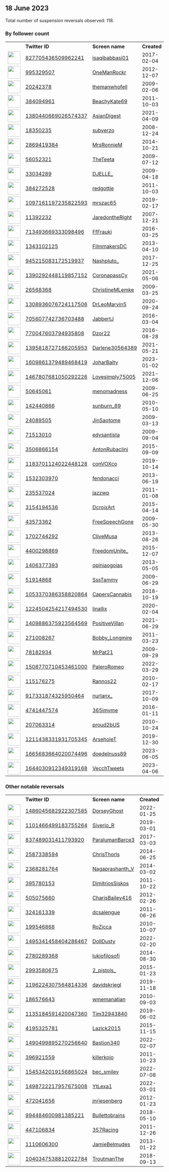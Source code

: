 
## 18 June 2023
Total number of suspension reversals observed: 118.

### By follower count
<table><tr><th></th><th align="left">Twitter ID</th><th align="left">Screen name</th>
<th align="left">Created</th><th align="left">Status</th><th align="left">Suspended</th><th align="left">Followers</th>
<tr><td><a href="https://pbs.twimg.com/profile_images/1669420519568048128/53980GvN_normal.jpg"><img src="https://pbs.twimg.com/profile_images/1669420519568048128/53980GvN_normal.jpg" width="40px" height="40px" align="center"/></a></td><td><a href="https://twitter.com/intent/user?user_id=827705436509962241">827705436509962241</a></td><td><a href="https://twitter.com/isaqibabbasi01">isaqibabbasi01</a></td><td>2017-02-04</td><td align="center"></td><td></td><td>38642</td></tr>
<tr><td><a href="https://pbs.twimg.com/profile_images/930856165612838912/BY4l5hsN_normal.jpg"><img src="https://pbs.twimg.com/profile_images/930856165612838912/BY4l5hsN_normal.jpg" width="40px" height="40px" align="center"/></a></td><td><a href="https://twitter.com/intent/user?user_id=995329507">995329507</a></td><td><a href="https://twitter.com/OneManRockr">OneManRockr</a></td><td>2012-12-07</td><td align="center">🚫</td><td></td><td>22578</td></tr>
<tr><td><a href="https://pbs.twimg.com/profile_images/1796857025/selfred_normal.jpg"><img src="https://pbs.twimg.com/profile_images/1796857025/selfred_normal.jpg" width="40px" height="40px" align="center"/></a></td><td><a href="https://twitter.com/intent/user?user_id=20242378">20242378</a></td><td><a href="https://twitter.com/themanwhofell">themanwhofell</a></td><td>2009-02-06</td><td align="center"></td><td>2023-06-09</td><td>14867</td></tr>
<tr><td><a href="https://pbs.twimg.com/profile_images/1670259998826328065/aLwDX2U2_normal.jpg"><img src="https://pbs.twimg.com/profile_images/1670259998826328065/aLwDX2U2_normal.jpg" width="40px" height="40px" align="center"/></a></td><td><a href="https://twitter.com/intent/user?user_id=384094961">384094961</a></td><td><a href="https://twitter.com/BeachyKate69">BeachyKate69</a></td><td>2011-10-03</td><td align="center"></td><td></td><td>9904</td></tr>
<tr><td><a href="https://pbs.twimg.com/profile_images/1495843913978216448/ikWxNaYE_normal.jpg"><img src="https://pbs.twimg.com/profile_images/1495843913978216448/ikWxNaYE_normal.jpg" width="40px" height="40px" align="center"/></a></td><td><a href="https://twitter.com/intent/user?user_id=1380440669026574337">1380440669026574337</a></td><td><a href="https://twitter.com/AsianDigest">AsianDigest</a></td><td>2021-04-09</td><td align="center"></td><td>2022-08-20</td><td>9046</td></tr>
<tr><td><a href="https://pbs.twimg.com/profile_images/1670909477225132035/s-x8z7Zx_normal.jpg"><img src="https://pbs.twimg.com/profile_images/1670909477225132035/s-x8z7Zx_normal.jpg" width="40px" height="40px" align="center"/></a></td><td><a href="https://twitter.com/intent/user?user_id=18350235">18350235</a></td><td><a href="https://twitter.com/subverzo">subverzo</a></td><td>2008-12-24</td><td align="center"></td><td></td><td>8875</td></tr>
<tr><td><a href="https://pbs.twimg.com/profile_images/1670804036772147206/w3kRmjVA_normal.jpg"><img src="https://pbs.twimg.com/profile_images/1670804036772147206/w3kRmjVA_normal.jpg" width="40px" height="40px" align="center"/></a></td><td><a href="https://twitter.com/intent/user?user_id=2869419384">2869419384</a></td><td><a href="https://twitter.com/MrsRonnieM">MrsRonnieM</a></td><td>2014-10-21</td><td align="center"></td><td></td><td>7316</td></tr>
<tr><td><a href="https://pbs.twimg.com/profile_images/1670137950657495044/HZSJ_4pZ_normal.jpg"><img src="https://pbs.twimg.com/profile_images/1670137950657495044/HZSJ_4pZ_normal.jpg" width="40px" height="40px" align="center"/></a></td><td><a href="https://twitter.com/intent/user?user_id=56052321">56052321</a></td><td><a href="https://twitter.com/TheTeeta">TheTeeta</a></td><td>2009-07-12</td><td align="center"></td><td>2022-09-01</td><td>5815</td></tr>
<tr><td><a href="https://pbs.twimg.com/profile_images/1650206557743771651/RlvaJWWQ_normal.jpg"><img src="https://pbs.twimg.com/profile_images/1650206557743771651/RlvaJWWQ_normal.jpg" width="40px" height="40px" align="center"/></a></td><td><a href="https://twitter.com/intent/user?user_id=33034289">33034289</a></td><td><a href="https://twitter.com/DJELLE_">DJELLE_</a></td><td>2009-04-18</td><td align="center"></td><td>2023-06-10</td><td>5760</td></tr>
<tr><td><a href="https://pbs.twimg.com/profile_images/1312296981872680960/1O7m92ob_normal.jpg"><img src="https://pbs.twimg.com/profile_images/1312296981872680960/1O7m92ob_normal.jpg" width="40px" height="40px" align="center"/></a></td><td><a href="https://twitter.com/intent/user?user_id=384272528">384272528</a></td><td><a href="https://twitter.com/redgottie">redgottie</a></td><td>2011-10-03</td><td align="center"></td><td></td><td>4070</td></tr>
<tr><td><a href="https://pbs.twimg.com/profile_images/1247007160292257798/6LLGuOOv_normal.jpg"><img src="https://pbs.twimg.com/profile_images/1247007160292257798/6LLGuOOv_normal.jpg" width="40px" height="40px" align="center"/></a></td><td><a href="https://twitter.com/intent/user?user_id=1097161197235822593">1097161197235822593</a></td><td><a href="https://twitter.com/mrszac65">mrszac65</a></td><td>2019-02-17</td><td align="center"></td><td></td><td>3368</td></tr>
<tr><td><a href="https://pbs.twimg.com/profile_images/1363656983459471361/U89Q-Fgx_normal.jpg"><img src="https://pbs.twimg.com/profile_images/1363656983459471361/U89Q-Fgx_normal.jpg" width="40px" height="40px" align="center"/></a></td><td><a href="https://twitter.com/intent/user?user_id=11392232">11392232</a></td><td><a href="https://twitter.com/JaredontheRight">JaredontheRight</a></td><td>2007-12-21</td><td align="center"></td><td></td><td>3057</td></tr>
<tr><td><a href="https://pbs.twimg.com/profile_images/1677546313049669633/sWM9RBHh_normal.jpg"><img src="https://pbs.twimg.com/profile_images/1677546313049669633/sWM9RBHh_normal.jpg" width="40px" height="40px" align="center"/></a></td><td><a href="https://twitter.com/intent/user?user_id=713493669333098496">713493669333098496</a></td><td><a href="https://twitter.com/FfFrauki">FfFrauki</a></td><td>2016-03-25</td><td align="center"></td><td></td><td>2982</td></tr>
<tr><td><a href="https://pbs.twimg.com/profile_images/1673118463731040256/FVJjGZXp_normal.jpg"><img src="https://pbs.twimg.com/profile_images/1673118463731040256/FVJjGZXp_normal.jpg" width="40px" height="40px" align="center"/></a></td><td><a href="https://twitter.com/intent/user?user_id=1343102125">1343102125</a></td><td><a href="https://twitter.com/FilmmakersDC">FilmmakersDC</a></td><td>2013-04-10</td><td align="center"></td><td>2023-06-03</td><td>2549</td></tr>
<tr><td><a href="https://pbs.twimg.com/profile_images/1672453098495721472/hS9KCJ3p_normal.jpg"><img src="https://pbs.twimg.com/profile_images/1672453098495721472/hS9KCJ3p_normal.jpg" width="40px" height="40px" align="center"/></a></td><td><a href="https://twitter.com/intent/user?user_id=945215083172519937">945215083172519937</a></td><td><a href="https://twitter.com/Nashpluto_">Nashpluto_</a></td><td>2017-12-25</td><td align="center"></td><td>2022-03-29</td><td>2489</td></tr>
<tr><td><a href="https://pbs.twimg.com/profile_images/1390295411278163973/8iSxmcbU_normal.jpg"><img src="https://pbs.twimg.com/profile_images/1390295411278163973/8iSxmcbU_normal.jpg" width="40px" height="40px" align="center"/></a></td><td><a href="https://twitter.com/intent/user?user_id=1390292448119857152">1390292448119857152</a></td><td><a href="https://twitter.com/CoronapassCy">CoronapassCy</a></td><td>2021-05-06</td><td align="center"></td><td>2022-06-10</td><td>2172</td></tr>
<tr><td><a href="https://pbs.twimg.com/profile_images/1675954492720685056/zDMRPjfI_normal.jpg"><img src="https://pbs.twimg.com/profile_images/1675954492720685056/zDMRPjfI_normal.jpg" width="40px" height="40px" align="center"/></a></td><td><a href="https://twitter.com/intent/user?user_id=26568368">26568368</a></td><td><a href="https://twitter.com/ChristineMLemke">ChristineMLemke</a></td><td>2009-03-25</td><td align="center"></td><td></td><td>2069</td></tr>
<tr><td><a href="https://pbs.twimg.com/profile_images/1561007798187462656/m9N_8RR1_normal.jpg"><img src="https://pbs.twimg.com/profile_images/1561007798187462656/m9N_8RR1_normal.jpg" width="40px" height="40px" align="center"/></a></td><td><a href="https://twitter.com/intent/user?user_id=1308936076724117506">1308936076724117506</a></td><td><a href="https://twitter.com/DrLeoMarvin5">DrLeoMarvin5</a></td><td>2020-09-24</td><td align="center"></td><td>2022-12-06</td><td>2036</td></tr>
<tr><td><a href="https://pbs.twimg.com/profile_images/1035346169436807168/nrT9fduB_normal.jpg"><img src="https://pbs.twimg.com/profile_images/1035346169436807168/nrT9fduB_normal.jpg" width="40px" height="40px" align="center"/></a></td><td><a href="https://twitter.com/intent/user?user_id=705607742736703488">705607742736703488</a></td><td><a href="https://twitter.com/JabbertJ">JabbertJ</a></td><td>2016-03-04</td><td align="center"></td><td></td><td>2025</td></tr>
<tr><td><a href="https://pbs.twimg.com/profile_images/770051752108392448/zwwn9k3v_normal.jpg"><img src="https://pbs.twimg.com/profile_images/770051752108392448/zwwn9k3v_normal.jpg" width="40px" height="40px" align="center"/></a></td><td><a href="https://twitter.com/intent/user?user_id=770047603794935808">770047603794935808</a></td><td><a href="https://twitter.com/Dzor22">Dzor22</a></td><td>2016-08-28</td><td align="center"></td><td></td><td>1979</td></tr>
<tr><td><a href="https://pbs.twimg.com/profile_images/1507944697582477312/11leY2gj_normal.jpg"><img src="https://pbs.twimg.com/profile_images/1507944697582477312/11leY2gj_normal.jpg" width="40px" height="40px" align="center"/></a></td><td><a href="https://twitter.com/intent/user?user_id=1395818727166205953">1395818727166205953</a></td><td><a href="https://twitter.com/Darlene30564389">Darlene30564389</a></td><td>2021-05-21</td><td align="center"></td><td>2022-04-06</td><td>1805</td></tr>
<tr><td><a href="https://pbs.twimg.com/profile_images/1678504991575937025/oBZ_Bt_t_normal.jpg"><img src="https://pbs.twimg.com/profile_images/1678504991575937025/oBZ_Bt_t_normal.jpg" width="40px" height="40px" align="center"/></a></td><td><a href="https://twitter.com/intent/user?user_id=1609861379489468419">1609861379489468419</a></td><td><a href="https://twitter.com/JoharBalty">JoharBalty</a></td><td>2023-01-02</td><td align="center"></td><td>2023-05-13</td><td>1717</td></tr>
<tr><td><a href="https://pbs.twimg.com/profile_images/1669991745826742273/nqskJJUP_normal.jpg"><img src="https://pbs.twimg.com/profile_images/1669991745826742273/nqskJJUP_normal.jpg" width="40px" height="40px" align="center"/></a></td><td><a href="https://twitter.com/intent/user?user_id=1467807681050292226">1467807681050292226</a></td><td><a href="https://twitter.com/Lovesimply75005">Lovesimply75005</a></td><td>2021-12-06</td><td align="center"></td><td>2023-01-13</td><td>1409</td></tr>
<tr><td><a href="https://pbs.twimg.com/profile_images/1088134017365540865/RgRfjWSp_normal.jpg"><img src="https://pbs.twimg.com/profile_images/1088134017365540865/RgRfjWSp_normal.jpg" width="40px" height="40px" align="center"/></a></td><td><a href="https://twitter.com/intent/user?user_id=50645061">50645061</a></td><td><a href="https://twitter.com/menomadness">menomadness</a></td><td>2009-06-25</td><td align="center"></td><td></td><td>1393</td></tr>
<tr><td><a href="https://pbs.twimg.com/profile_images/1671547388090109955/1fqDZ2sU_normal.jpg"><img src="https://pbs.twimg.com/profile_images/1671547388090109955/1fqDZ2sU_normal.jpg" width="40px" height="40px" align="center"/></a></td><td><a href="https://twitter.com/intent/user?user_id=142440866">142440866</a></td><td><a href="https://twitter.com/sunburn_89">sunburn_89</a></td><td>2010-05-10</td><td align="center">🔒</td><td></td><td>1267</td></tr>
<tr><td><a href="https://pbs.twimg.com/profile_images/1670534711469285376/zIMXcGZQ_normal.jpg"><img src="https://pbs.twimg.com/profile_images/1670534711469285376/zIMXcGZQ_normal.jpg" width="40px" height="40px" align="center"/></a></td><td><a href="https://twitter.com/intent/user?user_id=24089505">24089505</a></td><td><a href="https://twitter.com/JinSaotome">JinSaotome</a></td><td>2009-03-13</td><td align="center"></td><td></td><td>1264</td></tr>
<tr><td><a href="https://pbs.twimg.com/profile_images/1356641753030397955/hJEzqJqS_normal.jpg"><img src="https://pbs.twimg.com/profile_images/1356641753030397955/hJEzqJqS_normal.jpg" width="40px" height="40px" align="center"/></a></td><td><a href="https://twitter.com/intent/user?user_id=71513010">71513010</a></td><td><a href="https://twitter.com/edysantista">edysantista</a></td><td>2009-09-04</td><td align="center"></td><td>2022-10-31</td><td>1229</td></tr>
<tr><td><a href="https://pbs.twimg.com/profile_images/1670540214048272384/dqY-Hqaq_normal.jpg"><img src="https://pbs.twimg.com/profile_images/1670540214048272384/dqY-Hqaq_normal.jpg" width="40px" height="40px" align="center"/></a></td><td><a href="https://twitter.com/intent/user?user_id=3506866154">3506866154</a></td><td><a href="https://twitter.com/AntonRubaclini">AntonRubaclini</a></td><td>2015-09-09</td><td align="center"></td><td></td><td>1220</td></tr>
<tr><td><a href="https://pbs.twimg.com/profile_images/1309149042279149569/njLs3jjW_normal.jpg"><img src="https://pbs.twimg.com/profile_images/1309149042279149569/njLs3jjW_normal.jpg" width="40px" height="40px" align="center"/></a></td><td><a href="https://twitter.com/intent/user?user_id=1183701124022448128">1183701124022448128</a></td><td><a href="https://twitter.com/conVOXco">conVOXco</a></td><td>2019-10-14</td><td align="center"></td><td></td><td>1192</td></tr>
<tr><td><a href="https://pbs.twimg.com/profile_images/1607428926061559816/AHJzRZKH_normal.jpg"><img src="https://pbs.twimg.com/profile_images/1607428926061559816/AHJzRZKH_normal.jpg" width="40px" height="40px" align="center"/></a></td><td><a href="https://twitter.com/intent/user?user_id=1532303970">1532303970</a></td><td><a href="https://twitter.com/fendonacci">fendonacci</a></td><td>2013-06-19</td><td align="center"></td><td>2023-06-07</td><td>1166</td></tr>
<tr><td><a href="https://pbs.twimg.com/profile_images/1065608881685053443/CM9PkTN9_normal.jpg"><img src="https://pbs.twimg.com/profile_images/1065608881685053443/CM9PkTN9_normal.jpg" width="40px" height="40px" align="center"/></a></td><td><a href="https://twitter.com/intent/user?user_id=235537024">235537024</a></td><td><a href="https://twitter.com/jazzwp">jazzwp</a></td><td>2011-01-08</td><td align="center">🚫</td><td></td><td>972</td></tr>
<tr><td><a href="https://pbs.twimg.com/profile_images/1659799265458401280/pKOSBp9A_normal.jpg"><img src="https://pbs.twimg.com/profile_images/1659799265458401280/pKOSBp9A_normal.jpg" width="40px" height="40px" align="center"/></a></td><td><a href="https://twitter.com/intent/user?user_id=3154194536">3154194536</a></td><td><a href="https://twitter.com/DcroixArt">DcroixArt</a></td><td>2015-04-14</td><td align="center"></td><td>2023-05-28</td><td>775</td></tr>
<tr><td><a href="https://pbs.twimg.com/profile_images/688783158544707584/N5OdLZSJ_normal.jpg"><img src="https://pbs.twimg.com/profile_images/688783158544707584/N5OdLZSJ_normal.jpg" width="40px" height="40px" align="center"/></a></td><td><a href="https://twitter.com/intent/user?user_id=43573362">43573362</a></td><td><a href="https://twitter.com/FreeSpeechGone">FreeSpeechGone</a></td><td>2009-05-30</td><td align="center">🚫</td><td></td><td>763</td></tr>
<tr><td><a href="https://pbs.twimg.com/profile_images/1638117988850184192/RgsaEYGE_normal.jpg"><img src="https://pbs.twimg.com/profile_images/1638117988850184192/RgsaEYGE_normal.jpg" width="40px" height="40px" align="center"/></a></td><td><a href="https://twitter.com/intent/user?user_id=1702744292">1702744292</a></td><td><a href="https://twitter.com/CliveMusa">CliveMusa</a></td><td>2013-08-26</td><td align="center"></td><td>2023-05-25</td><td>736</td></tr>
<tr><td><a href="https://pbs.twimg.com/profile_images/1521069558819348480/9i7-hGnc_normal.jpg"><img src="https://pbs.twimg.com/profile_images/1521069558819348480/9i7-hGnc_normal.jpg" width="40px" height="40px" align="center"/></a></td><td><a href="https://twitter.com/intent/user?user_id=4400298869">4400298869</a></td><td><a href="https://twitter.com/FreedomUnite_">FreedomUnite_</a></td><td>2015-12-07</td><td align="center"></td><td>2022-09-09</td><td>687</td></tr>
<tr><td><a href="https://pbs.twimg.com/profile_images/1349471171461468161/1dXzRpDl_normal.jpg"><img src="https://pbs.twimg.com/profile_images/1349471171461468161/1dXzRpDl_normal.jpg" width="40px" height="40px" align="center"/></a></td><td><a href="https://twitter.com/intent/user?user_id=1406377393">1406377393</a></td><td><a href="https://twitter.com/opiniaogoias">opiniaogoias</a></td><td>2013-05-05</td><td align="center"></td><td>2023-03-05</td><td>683</td></tr>
<tr><td><a href="https://pbs.twimg.com/profile_images/490571757309263872/ceGKcCV1_normal.jpeg"><img src="https://pbs.twimg.com/profile_images/490571757309263872/ceGKcCV1_normal.jpeg" width="40px" height="40px" align="center"/></a></td><td><a href="https://twitter.com/intent/user?user_id=51914868">51914868</a></td><td><a href="https://twitter.com/SssTammy">SssTammy</a></td><td>2009-06-29</td><td align="center"></td><td></td><td>612</td></tr>
<tr><td><a href="https://pbs.twimg.com/profile_images/1053371319243296768/sl8BsksA_normal.jpg"><img src="https://pbs.twimg.com/profile_images/1053371319243296768/sl8BsksA_normal.jpg" width="40px" height="40px" align="center"/></a></td><td><a href="https://twitter.com/intent/user?user_id=1053370386358820864">1053370386358820864</a></td><td><a href="https://twitter.com/CapersCannabis">CapersCannabis</a></td><td>2018-10-19</td><td align="center"></td><td>2022-12-05</td><td>578</td></tr>
<tr><td><a href="https://pbs.twimg.com/profile_images/1673780469266096129/XNlpbhiB_normal.jpg"><img src="https://pbs.twimg.com/profile_images/1673780469266096129/XNlpbhiB_normal.jpg" width="40px" height="40px" align="center"/></a></td><td><a href="https://twitter.com/intent/user?user_id=1224504254217494530">1224504254217494530</a></td><td><a href="https://twitter.com/linallix">linallix</a></td><td>2020-02-04</td><td align="center"></td><td>2022-12-15</td><td>527</td></tr>
<tr><td><a href="https://pbs.twimg.com/profile_images/1675461889726267394/n2mjBl8X_normal.jpg"><img src="https://pbs.twimg.com/profile_images/1675461889726267394/n2mjBl8X_normal.jpg" width="40px" height="40px" align="center"/></a></td><td><a href="https://twitter.com/intent/user?user_id=1409886375923564569">1409886375923564569</a></td><td><a href="https://twitter.com/PositiveVillan">PositiveVillan</a></td><td>2021-06-29</td><td align="center"></td><td></td><td>481</td></tr>
<tr><td><a href="https://pbs.twimg.com/profile_images/1589935809158782979/s4J1Lvjw_normal.jpg"><img src="https://pbs.twimg.com/profile_images/1589935809158782979/s4J1Lvjw_normal.jpg" width="40px" height="40px" align="center"/></a></td><td><a href="https://twitter.com/intent/user?user_id=271008267">271008267</a></td><td><a href="https://twitter.com/Bobby_Longmire">Bobby_Longmire</a></td><td>2011-03-23</td><td align="center"></td><td>2022-11-25</td><td>457</td></tr>
<tr><td><a href="https://pbs.twimg.com/profile_images/1441120424889180167/4s4c3Jra_normal.jpg"><img src="https://pbs.twimg.com/profile_images/1441120424889180167/4s4c3Jra_normal.jpg" width="40px" height="40px" align="center"/></a></td><td><a href="https://twitter.com/intent/user?user_id=78182934">78182934</a></td><td><a href="https://twitter.com/MrPat21">MrPat21</a></td><td>2009-09-29</td><td align="center"></td><td>2022-07-21</td><td>437</td></tr>
<tr><td><a href="https://pbs.twimg.com/profile_images/1669039664999587846/AiIV7DVF_normal.jpg"><img src="https://pbs.twimg.com/profile_images/1669039664999587846/AiIV7DVF_normal.jpg" width="40px" height="40px" align="center"/></a></td><td><a href="https://twitter.com/intent/user?user_id=1508770710453461000">1508770710453461000</a></td><td><a href="https://twitter.com/PaleroRomeo">PaleroRomeo</a></td><td>2022-03-29</td><td align="center"></td><td>2023-04-27</td><td>418</td></tr>
<tr><td><a href="https://pbs.twimg.com/profile_images/840823416206872576/Tzvr0sXc_normal.jpg"><img src="https://pbs.twimg.com/profile_images/840823416206872576/Tzvr0sXc_normal.jpg" width="40px" height="40px" align="center"/></a></td><td><a href="https://twitter.com/intent/user?user_id=115176275">115176275</a></td><td><a href="https://twitter.com/Rannos22">Rannos22</a></td><td>2010-02-17</td><td align="center"></td><td></td><td>407</td></tr>
<tr><td><a href="https://pbs.twimg.com/profile_images/1671761549789130756/kTjHpiz7_normal.jpg"><img src="https://pbs.twimg.com/profile_images/1671761549789130756/kTjHpiz7_normal.jpg" width="40px" height="40px" align="center"/></a></td><td><a href="https://twitter.com/intent/user?user_id=917331874325950464">917331874325950464</a></td><td><a href="https://twitter.com/nurlanx_">nurlanx_</a></td><td>2017-10-09</td><td align="center"></td><td>2023-06-10</td><td>367</td></tr>
<tr><td><a href="https://pbs.twimg.com/profile_images/1219387399031021569/ZNzbsxG5_normal.jpg"><img src="https://pbs.twimg.com/profile_images/1219387399031021569/ZNzbsxG5_normal.jpg" width="40px" height="40px" align="center"/></a></td><td><a href="https://twitter.com/intent/user?user_id=4741447574">4741447574</a></td><td><a href="https://twitter.com/365imyme">365imyme</a></td><td>2016-01-11</td><td align="center"></td><td>2023-06-07</td><td>332</td></tr>
<tr><td><a href="https://pbs.twimg.com/profile_images/1601596905686982656/aE2pXb8J_normal.jpg"><img src="https://pbs.twimg.com/profile_images/1601596905686982656/aE2pXb8J_normal.jpg" width="40px" height="40px" align="center"/></a></td><td><a href="https://twitter.com/intent/user?user_id=207063314">207063314</a></td><td><a href="https://twitter.com/proud2bUS">proud2bUS</a></td><td>2010-10-24</td><td align="center"></td><td>2023-06-10</td><td>315</td></tr>
<tr><td><a href="https://pbs.twimg.com/profile_images/1215412316805586944/-oVpmpy9_normal.jpg"><img src="https://pbs.twimg.com/profile_images/1215412316805586944/-oVpmpy9_normal.jpg" width="40px" height="40px" align="center"/></a></td><td><a href="https://twitter.com/intent/user?user_id=1211438331931705345">1211438331931705345</a></td><td><a href="https://twitter.com/ArseholeT">ArseholeT</a></td><td>2019-12-30</td><td align="center"></td><td>2023-06-01</td><td>315</td></tr>
<tr><td><a href="https://pbs.twimg.com/profile_images/1665683919671271425/q4BcrLYk_normal.jpg"><img src="https://pbs.twimg.com/profile_images/1665683919671271425/q4BcrLYk_normal.jpg" width="40px" height="40px" align="center"/></a></td><td><a href="https://twitter.com/intent/user?user_id=1665683664020074496">1665683664020074496</a></td><td><a href="https://twitter.com/doedelnuss89">doedelnuss89</a></td><td>2023-06-05</td><td align="center"></td><td>2023-06-14</td><td>315</td></tr>
<tr><td><a href="https://pbs.twimg.com/profile_images/1644031545777221662/5vi4l6wU_normal.jpg"><img src="https://pbs.twimg.com/profile_images/1644031545777221662/5vi4l6wU_normal.jpg" width="40px" height="40px" align="center"/></a></td><td><a href="https://twitter.com/intent/user?user_id=1644030912349319168">1644030912349319168</a></td><td><a href="https://twitter.com/VecchTweets">VecchTweets</a></td><td>2023-04-06</td><td align="center"></td><td>2023-06-06</td><td>309</td></tr>
</table>

### Other notable reversals
<table><tr><th></th><th align="left">Twitter ID</th><th align="left">Screen name</th>
<th align="left">Created</th><th align="left">Status</th><th align="left">Suspended</th><th align="left">Followers</th>
<tr><td><a href="https://pbs.twimg.com/profile_images/1544126041060433922/T2l8pRNd_normal.jpg"><img src="https://pbs.twimg.com/profile_images/1544126041060433922/T2l8pRNd_normal.jpg" width="40px" height="40px" align="center"/></a></td><td><a href="https://twitter.com/intent/user?user_id=1486045682922307585">1486045682922307585</a></td><td><a href="https://twitter.com/DorseyGhost">DorseyGhost</a></td><td>2022-01-25</td><td align="center"></td><td>2022-11-21</td><td>39</td></tr>
<tr><td><a href="https://pbs.twimg.com/profile_images/1662201612146733057/YG9Rf09A_normal.jpg"><img src="https://pbs.twimg.com/profile_images/1662201612146733057/YG9Rf09A_normal.jpg" width="40px" height="40px" align="center"/></a></td><td><a href="https://twitter.com/intent/user?user_id=1101466499183755264">1101466499183755264</a></td><td><a href="https://twitter.com/Siverio_R">Siverio_R</a></td><td>2019-03-01</td><td align="center"></td><td>2023-06-03</td><td>125</td></tr>
<tr><td><a href="https://abs.twimg.com/sticky/default_profile_images/default_profile_normal.png"><img src="https://abs.twimg.com/sticky/default_profile_images/default_profile_normal.png" width="40px" height="40px" align="center"/></a></td><td><a href="https://twitter.com/intent/user?user_id=837489031411793920">837489031411793920</a></td><td><a href="https://twitter.com/ParalumanBarce3">ParalumanBarce3</a></td><td>2017-03-03</td><td align="center"></td><td>2023-06-02</td><td>290</td></tr>
<tr><td><a href="https://pbs.twimg.com/profile_images/1421220797138444290/oHT7ed9d_normal.jpg"><img src="https://pbs.twimg.com/profile_images/1421220797138444290/oHT7ed9d_normal.jpg" width="40px" height="40px" align="center"/></a></td><td><a href="https://twitter.com/intent/user?user_id=2587338594">2587338594</a></td><td><a href="https://twitter.com/ChrisThorls">ChrisThorls</a></td><td>2014-06-25</td><td align="center"></td><td>2023-06-05</td><td>11</td></tr>
<tr><td><a href="https://pbs.twimg.com/profile_images/1663033314444206081/4EOjFl2j_normal.jpg"><img src="https://pbs.twimg.com/profile_images/1663033314444206081/4EOjFl2j_normal.jpg" width="40px" height="40px" align="center"/></a></td><td><a href="https://twitter.com/intent/user?user_id=2368281764">2368281764</a></td><td><a href="https://twitter.com/Nagaprashanth_V">Nagaprashanth_V</a></td><td>2014-03-02</td><td align="center"></td><td>2023-06-07</td><td>38</td></tr>
<tr><td><a href="https://pbs.twimg.com/profile_images/1588242135387672584/dLyn2bgY_normal.jpg"><img src="https://pbs.twimg.com/profile_images/1588242135387672584/dLyn2bgY_normal.jpg" width="40px" height="40px" align="center"/></a></td><td><a href="https://twitter.com/intent/user?user_id=395780153">395780153</a></td><td><a href="https://twitter.com/DimitriosSiskos">DimitriosSiskos</a></td><td>2011-10-22</td><td align="center"></td><td>2022-12-06</td><td>25</td></tr>
<tr><td><a href="https://pbs.twimg.com/profile_images/1331409348648726529/5vbJ3loB_normal.jpg"><img src="https://pbs.twimg.com/profile_images/1331409348648726529/5vbJ3loB_normal.jpg" width="40px" height="40px" align="center"/></a></td><td><a href="https://twitter.com/intent/user?user_id=505075660">505075660</a></td><td><a href="https://twitter.com/CharisBailey416">CharisBailey416</a></td><td>2012-02-26</td><td align="center"></td><td>2023-05-30</td><td>67</td></tr>
<tr><td><a href="https://pbs.twimg.com/profile_images/1324767973521952772/tCkDWQs7_normal.jpg"><img src="https://pbs.twimg.com/profile_images/1324767973521952772/tCkDWQs7_normal.jpg" width="40px" height="40px" align="center"/></a></td><td><a href="https://twitter.com/intent/user?user_id=324161339">324161339</a></td><td><a href="https://twitter.com/dcsalengue">dcsalengue</a></td><td>2011-06-26</td><td align="center">🔒</td><td>2022-11-24</td><td>81</td></tr>
<tr><td><a href="https://pbs.twimg.com/profile_images/671757660551680000/n0kpvjav_normal.jpg"><img src="https://pbs.twimg.com/profile_images/671757660551680000/n0kpvjav_normal.jpg" width="40px" height="40px" align="center"/></a></td><td><a href="https://twitter.com/intent/user?user_id=199546868">199546868</a></td><td><a href="https://twitter.com/RoZicca">RoZicca</a></td><td>2010-10-07</td><td align="center"></td><td>2023-02-15</td><td>46</td></tr>
<tr><td><a href="https://pbs.twimg.com/profile_images/1495341631079600129/FjmdMpwx_normal.jpg"><img src="https://pbs.twimg.com/profile_images/1495341631079600129/FjmdMpwx_normal.jpg" width="40px" height="40px" align="center"/></a></td><td><a href="https://twitter.com/intent/user?user_id=1495341458404286467">1495341458404286467</a></td><td><a href="https://twitter.com/DollDusty">DollDusty</a></td><td>2022-02-20</td><td align="center"></td><td>2022-04-23</td><td>198</td></tr>
<tr><td><a href="https://pbs.twimg.com/profile_images/586156341133242368/FThWr-KB_normal.png"><img src="https://pbs.twimg.com/profile_images/586156341133242368/FThWr-KB_normal.png" width="40px" height="40px" align="center"/></a></td><td><a href="https://twitter.com/intent/user?user_id=2780289368">2780289368</a></td><td><a href="https://twitter.com/lukiofilosofi">lukiofilosofi</a></td><td>2014-08-30</td><td align="center"></td><td>2023-01-27</td><td>11</td></tr>
<tr><td><a href="https://pbs.twimg.com/profile_images/814347726636937218/TgU46zJM_normal.jpg"><img src="https://pbs.twimg.com/profile_images/814347726636937218/TgU46zJM_normal.jpg" width="40px" height="40px" align="center"/></a></td><td><a href="https://twitter.com/intent/user?user_id=2993580675">2993580675</a></td><td><a href="https://twitter.com/2_pistols_">2_pistols_</a></td><td>2015-01-23</td><td align="center"></td><td>2023-04-13</td><td>1</td></tr>
<tr><td><a href="https://pbs.twimg.com/profile_images/1668489360281403392/u-MHzQ3t_normal.jpg"><img src="https://pbs.twimg.com/profile_images/1668489360281403392/u-MHzQ3t_normal.jpg" width="40px" height="40px" align="center"/></a></td><td><a href="https://twitter.com/intent/user?user_id=1196224307564814336">1196224307564814336</a></td><td><a href="https://twitter.com/davidskriegl">davidskriegl</a></td><td>2019-11-18</td><td align="center"></td><td>2023-05-13</td><td>0</td></tr>
<tr><td><a href="https://abs.twimg.com/sticky/default_profile_images/default_profile_normal.png"><img src="https://abs.twimg.com/sticky/default_profile_images/default_profile_normal.png" width="40px" height="40px" align="center"/></a></td><td><a href="https://twitter.com/intent/user?user_id=186576643">186576643</a></td><td><a href="https://twitter.com/wmemanatian">wmemanatian</a></td><td>2010-09-03</td><td align="center">🔒</td><td>2023-06-10</td><td>4</td></tr>
<tr><td><a href="https://pbs.twimg.com/profile_images/1607779093566685184/s4Fk4-5__normal.jpg"><img src="https://pbs.twimg.com/profile_images/1607779093566685184/s4Fk4-5__normal.jpg" width="40px" height="40px" align="center"/></a></td><td><a href="https://twitter.com/intent/user?user_id=1135184591420047360">1135184591420047360</a></td><td><a href="https://twitter.com/Tim32943840">Tim32943840</a></td><td>2019-06-02</td><td align="center"></td><td>2023-01-01</td><td>10</td></tr>
<tr><td><a href="https://pbs.twimg.com/profile_images/1502786384339243008/_YFeFUI9_normal.jpg"><img src="https://pbs.twimg.com/profile_images/1502786384339243008/_YFeFUI9_normal.jpg" width="40px" height="40px" align="center"/></a></td><td><a href="https://twitter.com/intent/user?user_id=4195325781">4195325781</a></td><td><a href="https://twitter.com/Lazick2015">Lazick2015</a></td><td>2015-11-15</td><td align="center"></td><td>2023-02-03</td><td>176</td></tr>
<tr><td><a href="https://pbs.twimg.com/profile_images/1663250567907377154/r2BCOsK1_normal.jpg"><img src="https://pbs.twimg.com/profile_images/1663250567907377154/r2BCOsK1_normal.jpg" width="40px" height="40px" align="center"/></a></td><td><a href="https://twitter.com/intent/user?user_id=1490499895270256640">1490499895270256640</a></td><td><a href="https://twitter.com/Bastion340">Bastion340</a></td><td>2022-02-07</td><td align="center"></td><td>2023-06-10</td><td>38</td></tr>
<tr><td><a href="https://pbs.twimg.com/profile_images/1639602015293657090/N9k0dvMG_normal.jpg"><img src="https://pbs.twimg.com/profile_images/1639602015293657090/N9k0dvMG_normal.jpg" width="40px" height="40px" align="center"/></a></td><td><a href="https://twitter.com/intent/user?user_id=396921559">396921559</a></td><td><a href="https://twitter.com/killerkojo">killerkojo</a></td><td>2011-10-23</td><td align="center"></td><td>2023-05-12</td><td>2</td></tr>
<tr><td><a href="https://abs.twimg.com/sticky/default_profile_images/default_profile_normal.png"><img src="https://abs.twimg.com/sticky/default_profile_images/default_profile_normal.png" width="40px" height="40px" align="center"/></a></td><td><a href="https://twitter.com/intent/user?user_id=1545342019156865024">1545342019156865024</a></td><td><a href="https://twitter.com/bec_smiley">bec_smiley</a></td><td>2022-07-08</td><td align="center"></td><td>2023-02-18</td><td>0</td></tr>
<tr><td><a href="https://pbs.twimg.com/profile_images/1498722488200867840/-7tNmbwP_normal.jpg"><img src="https://pbs.twimg.com/profile_images/1498722488200867840/-7tNmbwP_normal.jpg" width="40px" height="40px" align="center"/></a></td><td><a href="https://twitter.com/intent/user?user_id=1498722217957675008">1498722217957675008</a></td><td><a href="https://twitter.com/YtLexa1">YtLexa1</a></td><td>2022-03-01</td><td align="center"></td><td>2022-12-13</td><td>54</td></tr>
<tr><td><a href="https://pbs.twimg.com/profile_images/1669515105883549696/lcqHIzf8_normal.jpg"><img src="https://pbs.twimg.com/profile_images/1669515105883549696/lcqHIzf8_normal.jpg" width="40px" height="40px" align="center"/></a></td><td><a href="https://twitter.com/intent/user?user_id=472041656">472041656</a></td><td><a href="https://twitter.com/jnriesenberg">jnriesenberg</a></td><td>2012-01-23</td><td align="center"></td><td>2022-12-21</td><td>156</td></tr>
<tr><td><a href="https://pbs.twimg.com/profile_images/1208688120801189888/Xu_E1vSs_normal.jpg"><img src="https://pbs.twimg.com/profile_images/1208688120801189888/Xu_E1vSs_normal.jpg" width="40px" height="40px" align="center"/></a></td><td><a href="https://twitter.com/intent/user?user_id=994484600981385221">994484600981385221</a></td><td><a href="https://twitter.com/Bullettobrains">Bullettobrains</a></td><td>2018-05-10</td><td align="center"></td><td>2022-11-28</td><td>27</td></tr>
<tr><td><a href="https://pbs.twimg.com/profile_images/1662146446622179335/GwbcTkln_normal.jpg"><img src="https://pbs.twimg.com/profile_images/1662146446622179335/GwbcTkln_normal.jpg" width="40px" height="40px" align="center"/></a></td><td><a href="https://twitter.com/intent/user?user_id=447106834">447106834</a></td><td><a href="https://twitter.com/357Racing">357Racing</a></td><td>2011-12-26</td><td align="center"></td><td>2022-12-05</td><td>29</td></tr>
<tr><td><a href="https://pbs.twimg.com/profile_images/754032035103059968/KTwWBzJM_normal.jpg"><img src="https://pbs.twimg.com/profile_images/754032035103059968/KTwWBzJM_normal.jpg" width="40px" height="40px" align="center"/></a></td><td><a href="https://twitter.com/intent/user?user_id=1110606300">1110606300</a></td><td><a href="https://twitter.com/JamieBelmudes">JamieBelmudes</a></td><td>2013-01-22</td><td align="center"></td><td>2023-01-21</td><td>42</td></tr>
<tr><td><a href="https://pbs.twimg.com/profile_images/1040360284450447360/h5EHdJ9L_normal.jpg"><img src="https://pbs.twimg.com/profile_images/1040360284450447360/h5EHdJ9L_normal.jpg" width="40px" height="40px" align="center"/></a></td><td><a href="https://twitter.com/intent/user?user_id=1040347538812022784">1040347538812022784</a></td><td><a href="https://twitter.com/TroutmanThe">TroutmanThe</a></td><td>2018-09-13</td><td align="center"></td><td>2022-12-05</td><td>50</td></tr>
</table>
